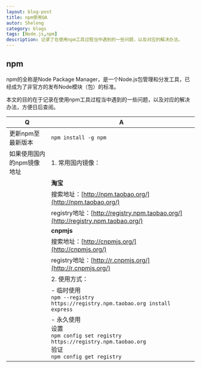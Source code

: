 ```yaml
---
layout: blog-post
title: npm使用QA
autor: Sheleng
category: blogs
tags: [Node.js,npm]
description: 记录了在使用npm工具过程当中遇到的一些问题，以及对应的解决办法。
---
```

## npm
npm的全称是Node Package Manager，是一个Node.js包管理和分发工具，已经成为了非官方的发布Node模块（包）的标准。

本文的目的在于记录在使用npm工具过程当中遇到的一些问题，以及对应的解决办法，方便日后查阅。

|  Q  |  A  |
| --- |---- |
| 更新npm至最新版本 | `npm install -g npm` |
| 如果使用国内的npm镜像地址 | 1. 常用国内镜像：|
|                       | **淘宝** |
|                       | 搜索地址：[http://npm.taobao.org/](http://npm.taobao.org/) |   
|                       | registry地址：[http://registry.npm.taobao.org/](http://registry.npm.taobao.org/) | 
|                       | **cnpmjs** | 
|                       | 搜索地址：[http://cnpmjs.org/](http://cnpmjs.org/) | 
|                       | registry地址：[http://r.cnpmjs.org/](http://r.cnpmjs.org/) | 
|                       | 2. 使用方式： | 
|                       | - 临时使用 <br>`npm --registry https://registry.npm.taobao.org install express` | 
|                       | - 永久使用 <br>设置<br>`npm config set registry https://registry.npm.taobao.org`<br>验证<br>`npm config get registry` | 